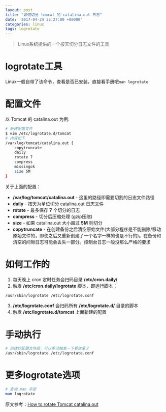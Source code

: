 ```yaml
---
layout: post
title: "如何切分 tomcat 的 catalina.out 日志"
date: '2017-04-24 22:27:00 +80000'
categories: linux
tags: logrotate
---
```


> Linux系统提供的一个按天切分日志文件的工具

# logrotate工具
Linux一般自带了该命令，查看是否已安装，直接看手册吧```man logrotate```

# 配置文件
以 Tomcat 的 catalina.out 为例:
```bash
# 新建配置文件
$ vim /etc/logrotate.d/tomcat
# 内容如下
/var/log/tomcat/catalina.out {  
    copytruncate  
    daily  
    rotate 7  
    compress  
    missingok  
    size 5M  
}
```
关于上面的配置：
- **/var/log/tomcat/catalina.out** - 这里的路径即需要切割的日志文件路径
- **daily** - 按天为单位切分 catalina.out 日志文件
- **rotate** - 最多保存 **7** 个切分的日志
- **compress** - 切分后压缩处理 (gzip压缩)
- **size** - 如果 catalina.out 大小超过 **5M** 则切分
- **copytruncate** - 在创建备份之后清空原始文件(大部分程序是不能删除/移动原始文件的，即使之后又重新创建了一个名字一样的也是不行的)。在备份和清空的间隙日志可能会丢失一部分。控制台日志一般没那么严格的要求

# 如何工作的
1. 每天晚上 cron 定时任务会扫码目录 **/etc/cron.daily/**
2. 触发 **/etc/cron.daily/logrotate** 脚本，即运行脚本：
```bash
/usr/sbin/logrotate /etc/logrotate.conf
```
3. **/etc/logrotate.conf** 会扫码所有 **/etc/logrotate.d/** 目录的脚本
4. 触发 **/etc/logrotate.d/tomcat** 上面新建的配置

# 手动执行
```bash
# 创建好配置文件后，可以手动触发一下看效果了
/usr/sbin/logrotate /etc/logrotate.conf
```

# 更多logrotate选项
```bash
# 查询 man 手册
man logrotate
```

原文参考：[How to rotate Tomcat catalina.out](http://www.vineetmanohar.com/2010/03/howto-rotate-tomcat-catalina-out/#comments)

